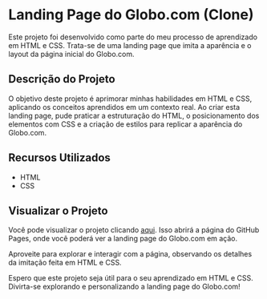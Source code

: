 # Landing Page do Globo.com (Clone)

Este projeto foi desenvolvido como parte do meu processo de aprendizado em HTML e CSS. Trata-se de uma landing page que imita a aparência e o layout da página inicial do Globo.com.

## Descrição do Projeto

O objetivo deste projeto é aprimorar minhas habilidades em HTML e CSS, aplicando os conceitos aprendidos em um contexto real. Ao criar esta landing page, pude praticar a estruturação do HTML, o posicionamento dos elementos com CSS e a criação de estilos para replicar a aparência do Globo.com.

## Recursos Utilizados

- HTML
- CSS

## Visualizar o Projeto

Você pode visualizar o projeto clicando [aqui](https://aikenkov.github.io/projeto1-globo.com/). Isso abrirá a página do GitHub Pages, onde você poderá ver a landing page do Globo.com em ação.

Aproveite para explorar e interagir com a página, observando os detalhes da imitação feita em HTML e CSS.

Espero que este projeto seja útil para o seu aprendizado em HTML e CSS. Divirta-se explorando e personalizando a landing page do Globo.com!
